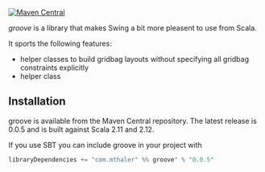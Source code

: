 [![Maven Central](https://maven-badges.herokuapp.com/maven-central/com.mthaler/groove_2.11/badge.svg)](https://maven-badges.herokuapp.com/maven-central/com.mthaler/groove_2.11)

_groove_ is a library that makes Swing a bit more pleasent to use from Scala.

It sports the following features:

* helper classes to build gridbag layouts without specifying all gridbag constraints explicitly
* helper class 

## Installation

groove is available from the Maven Central repository. The latest release is 0.0.5 and is built against Scala 2.11 and 2.12.

If you use SBT you can include groove in your project with

```scala
libraryDependencies += "com.mthaler" %% groove" % "0.0.5"
```
